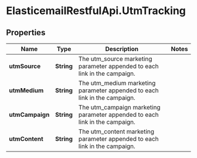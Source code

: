 # ElasticemailRestfulApi.UtmTracking

## Properties
Name | Type | Description | Notes
------------ | ------------- | ------------- | -------------
**utmSource** | **String** | The utm_source marketing parameter appended to each link in the campaign. | 
**utmMedium** | **String** | The utm_medium marketing parameter appended to each link in the campaign. | 
**utmCampaign** | **String** | The utm_campaign marketing parameter appended to each link in the campaign. | 
**utmContent** | **String** | The utm_content marketing parameter appended to each link in the campaign. | 


